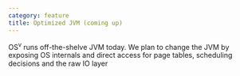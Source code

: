 ```yaml
---
category: feature
title: Optimized JVM (coming up)
---
```


OS<sup>v</sup> runs off-the-shelve JVM today. We plan to change the JVM by exposing OS internals and direct access for page tables, scheduling decisions and the raw IO layer


